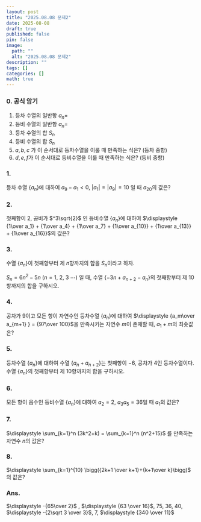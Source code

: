 ```yaml
---
layout: post
title: "2025.08.08 문제2"
date: 2025-08-08
draft: true
published: false
pin: false
image:
  path: ""
  alt: "2025.08.08 문제2"
description: ""
tags: []
categories: []
math: true
---
```



### 0. 공식 암기

1. 등차 수열의 일반항 $a_n =$
1. 등비 수열의 일반항 $a_n =$
1. 등차 수열의 합 $S_n$
1. 등비 수열의 합 $S_n$
1. $a, b, c$ 가 이 순서대로 등차수열을 이룰 때 만족하는 식은? (등차 중항)
1. $d, e, f$가 이 순서대로 등비수열을 이룰 때 만족하는 식은? (등비 중항)

### 1.


등차 수열 $\{a_n\}$에 대하여 $a_9-a_1<0$, $|a_1| = |a_9| = 10$  일 때 $a_{20}$의 값은?


### 2. 


첫째항이 $2$, 공비가 $^3\sqrt{2}$ 인 등비수열 $\{a_n\}$에 대하여
$\displaystyle {1\over a_1} + {1\over a_4} + {1\over a_7} + {1\over a_{10}} + {1\over a_{13}} + {1\over a_{16}}$의 값은?


### 3. 


수열 $\{a_n\}$이 첫째항부터 제  $n$항까지의 합을 $S_n$이라고 하자.


$S_n = 6n^2-5n$ $(n=1, \ 2, \ 3 \ \cdots )$
일 때, 수열 $\{-3n +a_{n+2}-a_n \}$의 첫째항부터 제 10항까지의 합을 구하시오.


### 4.


공차가 9이고 모든 항이 자연수인 등차수열 $\{a_n\}$에 대하여 $\displaystyle {a_m\over a_{m+1} } = {97\over 100}$을 만족시키는 자연수 $m$이 존재할 때,  $a_1+m$의 최솟값은?


### 5. 


등차수열 $\{a_n\}$에 대하여 수열 $\{a_n + a_{n+2} \}$는 첫째항이 $-6$, 공차가 $4$인 등차수열이다. 수열 $\{a_n\}$의 첫째항부터 제 10항까지의 합을 구하시오.


### 6. 


모든 항이 음수인 등비수열 $\{a_n\}$에 대하여 $a_2 = 2$, $a_3a_5=36$일 때 $a_1$의 값은?


### 7.


$\displaystyle \sum_{k=1}^n (3k^2+k) = \sum_{k=1}^n (n^2+15)$ 를 만족하는 자연수 $n$의 값은?


### 8.


$\displaystyle \sum_{k=1}^{10} \bigg({2k+1 \over k+1}+{k+1\over k}\bigg)$ 의 값은?


### Ans.


$\displaystyle -{65\over 2}$ , $\displaystyle {63 \over 16}$, $75$,  $36$, $40$, $\displaystyle -{2\sqrt 3 \over 3}$, $7$, $\displaystyle {340 \over 11}$


<script>
  window.MathJax = {
    tex: {
      macros: {
        R: "\\mathbb{R}",
        N: "\\mathbb{N}",
        Z: "\\mathbb{Z}",
        Q: "\\mathbb{Q}",
        C: "\\mathbb{C}",
        proj: "\\operatorname{proj}",
        rank: "\\operatorname{rank}",
        im: "\\operatorname{im}",
        dom: "\\operatorname{dom}",
        codom: "\\operatorname{codom}",
        argmax: "\\operatorname*{arg\,max}",
        argmin: "\\operatorname*{arg\,min}",
        "\{": "\\lbrace",
        "\}": "\\rbrace",
        sub: "\\subset",
        sup: "\\supset",
        sube: "\\subseteq",
        supe: "\\supseteq"
      },
      tags: "ams",
      strict: false, 
      inlineMath: [["$", "$"], ["\\(", "\\)"]],
      displayMath: [["$$", "$$"], ["\\[", "\\]"]]
    },
    options: {
      skipHtmlTags: ["script", "noscript", "style", "textarea", "pre"]
    }
  };
</script>
<script async src="https://cdn.jsdelivr.net/npm/mathjax@3/es5/tex-mml-chtml.js"></script>
